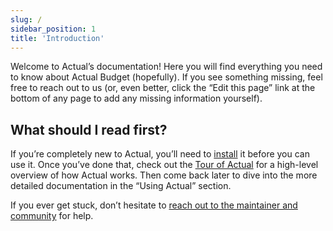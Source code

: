 ```yaml
---
slug: /
sidebar_position: 1
title: 'Introduction'
---
```


Welcome to Actual’s documentation! Here you will find everything you need to know about Actual Budget (hopefully). If you see something missing, feel free to reach out to us (or, even better, click the “Edit this page” link at the bottom of any page to add any missing information yourself).

## What should I read first?

If you’re completely new to Actual, you’ll need to [install](/Installing/overview) it before you can use it. Once you’ve done that, check out the [Tour of Actual](/Getting-Started/using-actual) for a high-level overview of how Actual works. Then come back later to dive into the more detailed documentation in the “Using Actual” section.

If you ever get stuck, don’t hesitate to [reach out to the maintainer and community](/Contact) for help.

